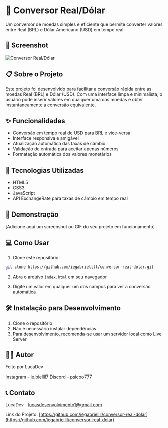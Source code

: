 # 💱 Conversor Real/Dólar

Um conversor de moedas simples e eficiente que permite converter valores entre Real (BRL) e Dólar Americano (USD) em tempo real.

## 📸 Screenshot

![Conversor Real/Dólar](https://i.imgur.com/SEUFOTO.png)

## 📋 Sobre o Projeto

Este projeto foi desenvolvido para facilitar a conversão rápida entre as moedas Real (BRL) e Dólar (USD). Com uma interface limpa e minimalista, o usuário pode inserir valores em qualquer uma das moedas e obter instantaneamente a conversão equivalente.

## ✨ Funcionalidades

- Conversão em tempo real de USD para BRL e vice-versa
- Interface responsiva e amigável
- Atualização automática das taxas de câmbio
- Validação de entrada para aceitar apenas números
- Formatação automática dos valores monetários

## 🚀 Tecnologias Utilizadas

- HTML5
- CSS3
- JavaScript
- API ExchangeRate para taxas de câmbio em tempo real

## 🎯 Demonstração

[Adicione aqui um screenshot ou GIF do seu projeto em funcionamento]

## 💻 Como Usar

1. Clone este repositório:
```bash
git clone https://github.com/iegabriellll/conversor-real-dolar.git
```

2. Abra o arquivo `index.html` em seu navegador

3. Digite um valor em qualquer um dos campos para ver a conversão automática

## 🛠️ Instalação para Desenvolvimento

1. Clone o repositório
2. Não é necessário instalar dependências
3. Para desenvolvimento, recomenda-se usar um servidor local como Live Server

## 👨‍💻 Autor

Feito por LucaDev

Instagram - ie.biellll7
Discord - psicoo777

## 📞 Contato

LucaDev - lucasdesenvolvimento1@gmail.com

Link do Projeto: [https://github.com/iegabriellll/conversor-real-dolar](https://github.com/iegabriellll/conversor-real-dolar) 